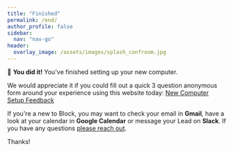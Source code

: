 ```yaml
---
title: "Finished"
permalink: /end/
author_profile: false
sidebar:
  nav: "nav-go"
header:
  overlay_image: /assets/images/splash_confroom.jpg
---
```


🏁 __You did it!__ You've finished setting up your new computer. 

We would appreciate it if you could fill out a quick 3 question anonymous form around your experience using this website today: [New Computer Setup Feedback](https://forms.gle/3EnaboatwgqmhGTw6)

If you're a new to Block, you may want to check your email in __Gmail__, have a look at your calendar in __Google Calendar__ or message your Lead on __Slack__. If you have any questions [please reach out](/help).

Thanks!
